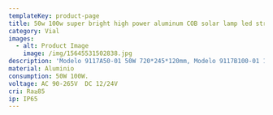 ```yaml
---
templateKey: product-page
title: 50w 100w super bright high power aluminum COB solar lamp led street light
category: Vial
images:
  - alt: Product Image
    image: /img/15645531502838.jpg
description: 'Modelo 9117A50-01 50W 720*245*120mm, Modelo 9117B100-01 100W 780*245*120mm.'
material: Aluminio
consumption: 50W 100W.
voltage: AC 90-265V  DC 12/24V
cri: Ra≥85
ip: IP65
---
```


